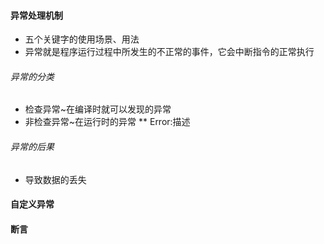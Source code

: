 #### 异常处理机制
* 五个关键字的使用场景、用法
* 异常就是程序运行过程中所发生的不正常的事件，它会中断指令的正常执行

###### 异常的分类
* 检查异常~在编译时就可以发现的异常
* 非检查异常~在运行时的异常
** Error:描述
###### 异常的后果
* 导致数据的丢失
#### 自定义异常

#### 断言